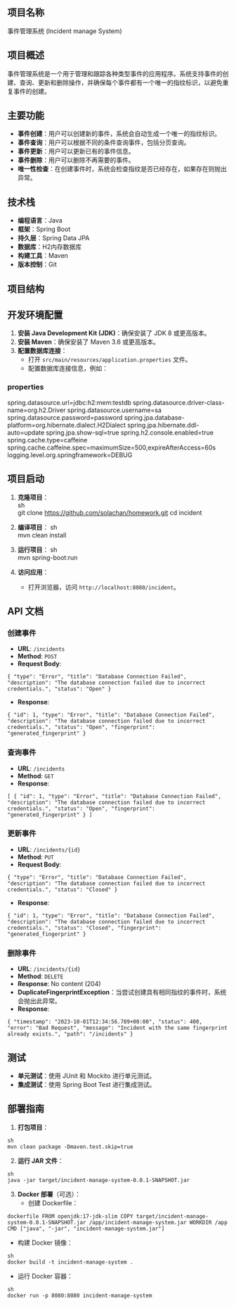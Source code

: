 ## 项目名称
事件管理系统 (Incident manage System)

## 项目概述
事件管理系统是一个用于管理和跟踪各种类型事件的应用程序。系统支持事件的创建、查询、更新和删除操作，并确保每个事件都有一个唯一的指纹标识，以避免重复事件的创建。

## 主要功能
- **事件创建**：用户可以创建新的事件，系统会自动生成一个唯一的指纹标识。
- **事件查询**：用户可以根据不同的条件查询事件，包括分页查询。
- **事件更新**：用户可以更新已有的事件信息。
- **事件删除**：用户可以删除不再需要的事件。
- **唯一性检查**：在创建事件时，系统会检查指纹是否已经存在，如果存在则抛出异常。

## 技术栈
- **编程语言**：Java
- **框架**：Spring Boot
- **持久层**：Spring Data JPA
- **数据库**：H2内存数据库
- **构建工具**：Maven
- **版本控制**：Git

## 项目结构


## 开发环境配置
1. **安装 Java Development Kit (JDK)**：确保安装了 JDK 8 或更高版本。
2. **安装 Maven**：确保安装了 Maven 3.6 或更高版本。
3. **配置数据库连接**：
    - 打开 `src/main/resources/application.properties` 文件。
    - 配置数据库连接信息，例如：

### properties
spring.datasource.url=jdbc:h2:mem:testdb
spring.datasource.driver-class-name=org.h2.Driver
spring.datasource.username=sa
spring.datasource.password=password
spring.jpa.database-platform=org.hibernate.dialect.H2Dialect
spring.jpa.hibernate.ddl-auto=update
spring.jpa.show-sql=true
spring.h2.console.enabled=true
spring.cache.type=caffeine
spring.cache.caffeine.spec=maximumSize=500,expireAfterAccess=60s
logging.level.org.springframework=DEBUG 

## 项目启动
1. **克隆项目**：  
sh   
git clone https://github.com/solachan/homework.git
cd incident

2. **编译项目**：
sh  
mvn clean install  

3. **运行项目**：
sh  
mvn spring-boot:run  

4. **访问应用**：
    - 打开浏览器，访问 `http://localhost:8080/incident`。

## API 文档

### 创建事件
- **URL**: `/incidents`
- **Method**: `POST`
- **Request Body**:

```
{ "type": "Error", "title": "Database Connection Failed", "description": "The database connection failed due to incorrect credentials.", "status": "Open" }
```
- **Response**:
```
{ "id": 1, "type": "Error", "title": "Database Connection Failed", "description": "The database connection failed due to incorrect credentials.", "status": "Open", "fingerprint": "generated_fingerprint" }
```

### 查询事件
- **URL**: `/incidents`
- **Method**: `GET`
- **Response**:
```
[ { "id": 1, "type": "Error", "title": "Database Connection Failed", "description": "The database connection failed due to incorrect credentials.", "status": "Open", "fingerprint": "generated_fingerprint" } ]
```
### 更新事件
- **URL**: `/incidents/{id}`
- **Method**: `PUT`
- **Request Body**:
```
{ "type": "Error", "title": "Database Connection Failed", "description": "The database connection failed due to incorrect credentials.", "status": "Closed" }
```
- **Response**:
```
{ "id": 1, "type": "Error", "title": "Database Connection Failed", "description": "The database connection failed due to incorrect credentials.", "status": "Closed", "fingerprint": "generated_fingerprint" }
```
### 删除事件
- **URL**: `/incidents/{id}`
- **Method**: `DELETE`
- **Response**: No content (204)
- **DuplicateFingerprintException**：当尝试创建具有相同指纹的事件时，系统会抛出此异常。
- **Response**:
```
{ "timestamp": "2023-10-01T12:34:56.789+00:00", "status": 400, "error": "Bad Request", "message": "Incident with the same fingerprint already exists.", "path": "/incidents" }
```
## 测试
- **单元测试**：使用 JUnit 和 Mockito 进行单元测试。
- **集成测试**：使用 Spring Boot Test 进行集成测试。

## 部署指南
1. **打包项目**：
```
sh  
mvn clean package -Dmaven.test.skip=true
```
2. **运行 JAR 文件**：
```
sh   
java -jar target/incident-manage-system-0.0.1-SNAPSHOT.jar
```
3. **Docker 部署**（可选）：
    - 创建 Dockerfile：
```
dockerfile FROM openjdk:17-jdk-slim COPY target/incident-manage-system-0.0.1-SNAPSHOT.jar /app/incident-manage-system.jar WORKDIR /app CMD ["java", "-jar", "incident-manage-system.jar"]
```
- 构建 Docker 镜像：
```
sh  
docker build -t incident-manage-system .
```
- 运行 Docker 容器：
```
sh  
docker run -p 8080:8080 incident-manage-system
```
